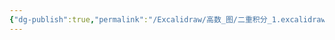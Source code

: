 ```yaml
---
{"dg-publish":true,"permalink":"/Excalidraw/高数_图/二重积分_1.excalidraw/","tags":["excalidraw"]}
---
```

<style> .container {font-family: sans-serif; text-align: center;} .button-wrapper button {z-index: 1;height: 40px; width: 100px; margin: 10px;padding: 5px;} .excalidraw .App-menu_top .buttonList { display: flex;} .excalidraw-wrapper { height: 800px; margin: 50px; position: relative;} :root[dir="ltr"] .excalidraw .layer-ui__wrapper .zen-mode-transition.App-menu_bottom--transition-left {transform: none;} </style><script src="https://cdn.jsdelivr.net/npm/react@17/umd/react.production.min.js"></script><script src="https://cdn.jsdelivr.net/npm/react-dom@17/umd/react-dom.production.min.js"></script><script type="text/javascript" src="https://cdn.jsdelivr.net/npm/@excalidraw/excalidraw@0/dist/excalidraw.production.min.js"></script><div id="二重积分_1excalidraw.md"></div><script>(function(){const InitialData={"type":"excalidraw","version":2,"source":"https://github.com/zsviczian/obsidian-excalidraw-plugin/releases/tag/2.6.7","elements":[{"id":"82MYPG4VOPa_0zr4i3Kmp","type":"line","x":-242.38705908048053,"y":-7626.0210034729425,"width":0,"height":132.59123485176042,"angle":0,"strokeColor":"#1e1e1e","backgroundColor":"transparent","fillStyle":"solid","strokeWidth":1,"strokeStyle":"solid","roughness":0,"opacity":100,"groupIds":[],"frameId":null,"index":"b3r","roundness":{"type":2},"seed":43154671,"version":31,"versionNonce":942622625,"isDeleted":false,"boundElements":[],"updated":1739864370856,"link":null,"locked":false,"points":[[0,0],[0,132.59123485176042]],"lastCommittedPoint":null,"startBinding":null,"endBinding":null,"startArrowhead":null,"endArrowhead":null},{"id":"ILRsn_NieBxyOdL45Vx4r","type":"line","x":-242.38705908048053,"y":-7493.429768621182,"width":153.98920612866897,"height":0,"angle":0,"strokeColor":"#1e1e1e","backgroundColor":"transparent","fillStyle":"solid","strokeWidth":1,"strokeStyle":"solid","roughness":0,"opacity":100,"groupIds":[],"frameId":null,"index":"b3s","roundness":{"type":2},"seed":1027311887,"version":32,"versionNonce":1811942159,"isDeleted":false,"boundElements":[],"updated":1739864375223,"link":null,"locked":false,"points":[[0,0],[153.98920612866897,0]],"lastCommittedPoint":null,"startBinding":null,"endBinding":null,"startArrowhead":null,"endArrowhead":null},{"id":"W4HomsFx-D6KJ3tFIb7A0","type":"line","x":-241.6228562321874,"y":-7494.576102046091,"width":150.93233643055643,"height":128.38804630497452,"angle":0,"strokeColor":"#1e1e1e","backgroundColor":"transparent","fillStyle":"solid","strokeWidth":0.5,"strokeStyle":"solid","roughness":0,"opacity":100,"groupIds":[],"frameId":null,"index":"b3u","roundness":{"type":2},"seed":194187969,"version":305,"versionNonce":144285601,"isDeleted":false,"boundElements":[],"updated":1739864407617,"link":null,"locked":false,"points":[[0,0],[83.68146544430957,-26.365406400693246],[150.93233643055643,-128.38804630497452]],"lastCommittedPoint":null,"startBinding":null,"endBinding":null,"startArrowhead":null,"endArrowhead":null},{"id":"e5AQ3rXhqnTDD5Hz9ErYV","type":"line","x":-240.85862423142424,"y":-7493.811899197799,"width":151.69656843131952,"height":113.10372696688046,"angle":0,"strokeColor":"#1e1e1e","backgroundColor":"transparent","fillStyle":"solid","strokeWidth":0.5,"strokeStyle":"solid","roughness":0,"opacity":100,"groupIds":[],"frameId":null,"index":"b3y","roundness":{"type":2},"seed":362594081,"version":336,"versionNonce":667054625,"isDeleted":false,"boundElements":[],"updated":1739864458830,"link":null,"locked":false,"points":[[0,0],[29.422246946336116,-71.07195810888788],[84.06362517339602,-105.07950960239214],[151.69656843131952,-113.10372696688046]],"lastCommittedPoint":null,"startBinding":null,"endBinding":null,"startArrowhead":null,"endArrowhead":null},{"id":"QLpOTrsWhpmVNUBTUT2yS","type":"line","x":-100.62527343932192,"y":-7606.533524740533,"width":0,"height":115.39639381669986,"angle":0,"strokeColor":"#e03131","backgroundColor":"transparent","fillStyle":"solid","strokeWidth":0.5,"strokeStyle":"dashed","roughness":0,"opacity":100,"groupIds":[],"frameId":null,"index":"b3z","roundness":{"type":2},"seed":1746857135,"version":71,"versionNonce":1411147905,"isDeleted":false,"boundElements":[],"updated":1739864472211,"link":null,"locked":false,"points":[[0,0],[0,115.39639381669986]],"lastCommittedPoint":null,"startBinding":null,"endBinding":null,"startArrowhead":null,"endArrowhead":null},{"id":"konFQnJP","type":"text","x":-101.00734571099844,"y":-7489.5254192547045,"width":5,"height":13.071404116564283,"angle":0,"strokeColor":"#e03131","backgroundColor":"transparent","fillStyle":"solid","strokeWidth":0.5,"strokeStyle":"dashed","roughness":0,"opacity":100,"groupIds":[],"frameId":null,"index":"b41","roundness":null,"seed":240025441,"version":39,"versionNonce":2086457825,"isDeleted":false,"boundElements":[],"updated":1739864491343,"link":null,"locked":false,"text":"1","rawText":"1","fontSize":10.457123293251426,"fontFamily":5,"textAlign":"left","verticalAlign":"top","containerId":null,"originalText":"1","autoResize":true,"lineHeight":1.25},{"id":"W1m1iC3v","type":"text","x":-251.17553759820171,"y":-7489.01923234798,"width":7,"height":12.739956331335565,"angle":0,"strokeColor":"#e03131","backgroundColor":"transparent","fillStyle":"solid","strokeWidth":0.5,"strokeStyle":"dashed","roughness":0,"opacity":100,"groupIds":[],"frameId":null,"index":"b42","roundness":null,"seed":1349081327,"version":15,"versionNonce":1906449135,"isDeleted":false,"boundElements":[],"updated":1739864509305,"link":null,"locked":false,"text":"0","rawText":"0","fontSize":10.191965065068452,"fontFamily":5,"textAlign":"left","verticalAlign":"top","containerId":null,"originalText":"0","autoResize":true,"lineHeight":1.25},{"id":"nrftY2g2","type":"text","x":-83.43044698049607,"y":-7505.657218261163,"width":16.399993896484375,"height":20,"angle":0,"strokeColor":"#1e1e1e","backgroundColor":"transparent","fillStyle":"solid","strokeWidth":0.5,"strokeStyle":"dashed","roughness":0,"opacity":100,"groupIds":[],"frameId":null,"index":"b4G","roundness":null,"seed":953861121,"version":24,"versionNonce":481877057,"isDeleted":false,"boundElements":[],"updated":1739864587760,"link":null,"locked":false,"text":"x","rawText":"x","fontSize":16,"fontFamily":5,"textAlign":"left","verticalAlign":"top","containerId":null,"originalText":"x","autoResize":false,"lineHeight":1.25},{"id":"2np1APV0","type":"text","x":-245.4438996261231,"y":-7651.240076448727,"width":9,"height":20,"angle":0,"strokeColor":"#1e1e1e","backgroundColor":"transparent","fillStyle":"solid","strokeWidth":0.5,"strokeStyle":"dashed","roughness":0,"opacity":100,"groupIds":[],"frameId":null,"index":"b4H","roundness":null,"seed":676167681,"version":21,"versionNonce":600098095,"isDeleted":false,"boundElements":[],"updated":1739864594625,"link":null,"locked":false,"text":"y","rawText":"y","fontSize":16,"fontFamily":5,"textAlign":"left","verticalAlign":"top","containerId":null,"originalText":"y","autoResize":true,"lineHeight":1.25},{"id":"elR54MdwILrHeJtEgS4Z3","type":"line","x":-101.30297703055982,"y":-7606.528433099141,"width":140.4000244140625,"height":0,"angle":0,"strokeColor":"#e03131","backgroundColor":"transparent","fillStyle":"solid","strokeWidth":0.5,"strokeStyle":"dashed","roughness":0,"opacity":100,"groupIds":[],"frameId":null,"index":"b4I","roundness":{"type":2},"seed":307049903,"version":53,"versionNonce":1341555471,"isDeleted":false,"boundElements":null,"updated":1739864905864,"link":null,"locked":false,"points":[[0,0],[-140.4000244140625,0]],"lastCommittedPoint":null,"startBinding":null,"endBinding":null,"startArrowhead":null,"endArrowhead":null},{"id":"GjF7CuaL","type":"text","x":-253.30297703055982,"y":-7612.928426995625,"width":4.919032668450381,"height":14.400009155273438,"angle":0,"strokeColor":"#e03131","backgroundColor":"transparent","fillStyle":"solid","strokeWidth":0.5,"strokeStyle":"dashed","roughness":0,"opacity":100,"groupIds":[],"frameId":null,"index":"b4J","roundness":null,"seed":168191297,"version":23,"versionNonce":1589461537,"isDeleted":false,"boundElements":null,"updated":1739864915320,"link":null,"locked":false,"text":"1","rawText":"1","fontSize":11.520007324218751,"fontFamily":5,"textAlign":"left","verticalAlign":"top","containerId":null,"originalText":"1","autoResize":true,"lineHeight":1.25}],"appState":{"theme":"dark","viewBackgroundColor":"#ffffff","currentItemStrokeColor":"#e03131","currentItemBackgroundColor":"transparent","currentItemFillStyle":"solid","currentItemStrokeWidth":0.5,"currentItemStrokeStyle":"dashed","currentItemRoughness":0,"currentItemOpacity":100,"currentItemFontFamily":5,"currentItemFontSize":16,"currentItemTextAlign":"left","currentItemStartArrowhead":null,"currentItemEndArrowhead":"arrow","currentItemArrowType":"round","scrollX":481.6029953411067,"scrollY":7772.190935387959,"zoom":{"value":2},"currentItemRoundness":"round","gridSize":20,"gridStep":5,"gridModeEnabled":false,"gridColor":{"Bold":"rgba(217, 217, 217, 0.5)","Regular":"rgba(230, 230, 230, 0.5)"},"currentStrokeOptions":null,"frameRendering":{"enabled":true,"clip":true,"name":true,"outline":true},"objectsSnapModeEnabled":false,"activeTool":{"type":"selection","customType":null,"locked":false,"lastActiveTool":null}},"files":{}};InitialData.scrollToContent=true;App=()=>{const e=React.useRef(null),t=React.useRef(null),[n,i]=React.useState({width:void 0,height:void 0});return React.useEffect(()=>{i({width:t.current.getBoundingClientRect().width,height:t.current.getBoundingClientRect().height});const e=()=>{i({width:t.current.getBoundingClientRect().width,height:t.current.getBoundingClientRect().height})};return window.addEventListener("resize",e),()=>window.removeEventListener("resize",e)},[t]),React.createElement(React.Fragment,null,React.createElement("div",{className:"excalidraw-wrapper",ref:t},React.createElement(ExcalidrawLib.Excalidraw,{ref:e,width:n.width,height:n.height,initialData:InitialData,viewModeEnabled:!0,zenModeEnabled:!0,gridModeEnabled:!1})))},excalidrawWrapper=document.getElementById("二重积分_1excalidraw.md");ReactDOM.render(React.createElement(App),excalidrawWrapper);})();</script>